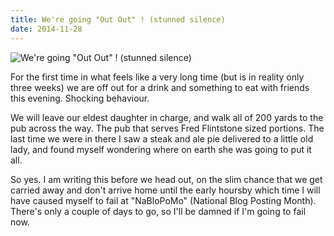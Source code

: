 ```yaml
---
title: We're going "Out Out" ! (stunned silence)
date: 2014-11-28
---
```


![We're going "Out Out" ! (stunned silence)](https://source.unsplash.com/X6cChncECA8/1600x900)

For the first time in what feels like a very long time (but is in reality only three weeks) we are off out for a drink and something to eat with friends this evening. Shocking behaviour.

We will leave our eldest daughter in charge, and walk all of 200 yards to the pub across the way. The pub that serves Fred Flintstone sized portions. The last time we were in there I saw a steak and ale pie delivered to a little old lady, and found myself wondering where on earth she was going to put it all.

So yes. I am writing this before we head out, on the slim chance that we get carried away and don't arrive home until the early hoursby which time I will have caused myself to fail at "NaBloPoMo" (National Blog Posting Month). There's only a couple of days to go, so I'll be damned if I'm going to fail now.